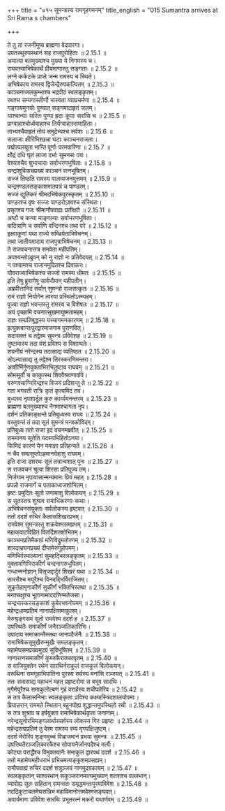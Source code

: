 +++
title = "०१५ सुमन्त्रस्य रामगृहगमनम्"
title_english = "015 Sumantra arrives at Sri Rama s chambers"

+++


  
ते तु तां रजनीमुष्य ब्राह्मणा वेदपारगाः।  
उपतस्थुरुपस्थानं सह राजपुरोहिताः ॥ 2.15.1 ॥   
अमात्या बलमुख्याश्च मुख्या ये निगमस्य च।  
राघवस्याभिषेकार्थे प्रीयमाणास्तु सङ्गताः ॥ 2.15.2 ॥   
लग्ने कर्कटके प्राप्ते जन्म रामस्य च स्थिते।  
अभिषेकाय रामस्य द्विजेन्द्रैरुपकल्पितम् ॥ 2.15.3 ॥   
काञ्चनाजलकुम्भाश्च भद्रपीठं स्वलङ्कृतम्।  
रथश्च सम्यगास्तीर्णो भास्वता व्याघ्रचर्मणा ॥ 2.15.4 ॥   
गङ्गायमुनयोः पुण्यात् सङ्गमादाहृतं जलम्।  
याश्चान्याः सरितः पुण्या ह्रदाः कूपाः सरांसि च ॥ 2.15.5 ॥   
प्राग्वाहाश्चोर्ध्ववाहाश्च तिर्यग्वाहास्समाहिताः।  
ताभ्यश्चैवाहृतं तोयं समुद्रेभ्यश्च सर्वशः ॥ 2.15.6 ॥   
सलाजाः क्षीरिभिश्छन्ना घटाः काञ्चनराजताः।  
पद्मोत्पलयुता भान्ति पूर्णाः परमवारिणा ॥ 2.15.7 ॥   
क्षौद्रं दधि घृतं लाजा दर्भाः सुमनसः पयः।  
वेश्याश्चैव शुभाचाराः सर्वाभरणभूषिताः ॥ 2.15.8 ॥   
चन्द्रांशुविकचप्रख्यं काञ्चनं रत्नभूषितम्।  
सज्जं तिष्ठति रामस्य वालव्यजनमुत्तमम् ॥ 2.15.9 ॥   
चन्द्रमण्डलसङ्काशमातपत्रं च पाण्डरम्।  
सज्जं द्युतिकरं श्रीमदभिषेकपुरस्कृतम् ॥ 2.15.10 ॥   
पाण्डरश्च वृषः सज्जः पाण्डरोऽश्वश्च संस्थितः।  
प्रसृतश्च गजः श्रीमानौपवाह्यः प्रतीक्षते ॥ 2.15.11 ॥   
अष्टौ च कन्या माङ्गल्याः सर्वाभरणभूषिताः।  
वादित्राणि च सर्वाणि वन्दिनश्च तथा परे ॥ 2.15.12 ॥   
इक्ष्वाकूणां यथा राज्ये सम्भ्रियेताभिषेचनम्।  
तथा जातीयमादाय राजपुत्राभिषेचनम् ॥ 2.15.13 ॥   
ते राजवचनात्तत्र समवेता महीपतिम्।  
अपश्यन्तोऽब्रुवन् को नु राज्ञो नः प्रतिवेदयत् ॥ 2.15.14 ॥   
न पश्यामश्च राजानमुदितश्च दिवाकरः।  
यौवराज्याभिषेकश्च सज्जो रामस्य धीमतः ॥ 2.15.15 ॥   
इति तेषु ब्रुवाणेषु सार्वभौमान् महीपतीन्।  
अब्रवीत्तानिदं सर्वान् सुमन्त्रो राजसत्कृतः ॥ 2.15.16 ॥   
रामं राज्ञो नियोगेन त्वरया प्रस्थितोऽस्म्यहम्।  
पूज्या राज्ञो भवन्तस्तु रामस्य च विशेषतः ॥ 2.15.17 ॥   
अयं पृच्छामि वचनात्सुखमायुष्मतामहम्।  
राज्ञः सम्प्रतिबुद्धस्य यच्चागमनकारणम् ॥ 2.15.18 ॥   
इत्युक्त्वान्तःपुरद्वारमाजगाम पुराणवित्।  
सदासक्तं च तद्वेश्म सुमन्त्रः प्रविवेशह ॥ 2.15.19 ॥   
तुष्टावास्य तदा वंशं प्रविश्य स विशाम्पतेः।  
शयनीयं नरेन्द्रस्य तदासाद्य व्यतिष्ठत ॥ 2.15.20 ॥   
सोऽत्यासाद्य तु तद्वेश्म तिरस्करणिमन्तरा।  
आशीर्भिर्गुणयुक्ताभिरभितुष्टाव राघवम् ॥ 2.15.21 ॥   
सोमसूर्यौ च काकुत्स्थ शिववैश्रवणावपि।  
वरुणश्चाग्निरिन्द्रश्च विजयं प्रदिशन्तु ते ॥ 2.15.22 ॥   
गता भगवती रात्रिः कृतं कृत्यमिदं तव।  
बुध्यस्व नृपशार्दूल कुरु कार्य्यमनन्तरम् ॥ 2.15.23 ॥   
ब्राह्मणा बलमुख्याश्च नैगमाश्चागता नृप।  
दर्शनं प्रतिकाङ्क्षन्ते प्रतिबुध्यस्व राघव ॥ 2.15.24 ॥   
वस्तुवन्तं तं तदा सूतं सुमन्त्रं मन्त्रकोविदम्।  
प्रतिबुध्य ततो राजा इदं वचनमब्रवीत् ॥ 2.15.25 ॥   
राममानय सूतेति यदस्यभिहितोऽनया।  
किमिदं कारणं येन ममाज्ञा प्रतिहन्यते ॥ 2.15.26 ॥   
न चैव सम्प्रसुप्तोऽहमानयेहाशु राघवम्।  
इति राजा दशरथः सूतं तत्रान्वशात् पुनः ॥ 2.15.27 ॥   
स राजवचनं श्रुत्वा शिरसा प्रतिपूज्य तम्।  
निर्जगाम नृपावासान्मन्यमानः प्रियं महत् ॥ 2.15.28 ॥   
प्रपन्नो राजमार्गं च पताकाध्वजशोभितम्।  
हृष्टः प्रमुदितः सूतो जगामाशु विलोकयन् ॥ 2.15.29 ॥   
स सूतस्तत्र शुश्राव रामाधिकरणाः कथाः।  
अभिषेचनसंयुक्ताः सर्वलोकस्य हृष्टवत् ॥ 2.15.30 ॥   
ततो ददर्श रुचिरं कैलासशिखरप्रभम्।  
रामवेश्म सुमन्त्रस्तु शक्रवेश्मसमप्रभम् ॥ 2.15.31 ॥   
महाकवाटविहितं वितर्दिशतशोभितम्।  
काञ्चनप्रतिमैकाग्रं मणिविद्रुमतोरणम् ॥ 2.15.32 ॥   
शारदाभ्रघनप्रख्यं दीप्तमेरुगुहोपमम्।  
मणिभिर्वरमाल्यानां सुमहद्भिरलङ्कृतम् ॥ 2.15.33 ॥   
मुक्तामणिभिराकीर्णं चन्दनागरुधूपितम्।  
गन्धान्मनोज्ञान् विसृजद्दार्दुरं शिखरं यथा ॥ 2.15.34 ॥   
सारसैश्च मयूरैश्च विनदद्भिर्विराजितम्।  
सुकृतेहामृगाकीर्णं सुकीर्णं भक्तिभिस्तथा ॥ 2.15.35 ॥   
मनश्चक्षुश्च भूतानामाददत्तिग्मतेजसा।  
चन्द्रभास्करसङ्काशं कुबेरभवनोपमम् ॥ 2.15.36 ॥   
महेन्द्रधामप्रतिमं नानापक्षिसमाकुलम्।  
मेरुश्रृङ्गसमं सूतो रामवेश्म ददर्श ह ॥ 2.15.37 ॥   
उपस्थितैः समाकीर्णं जनैरञ्जलिकारिभिः।  
उपादाय समाक्रान्तैस्तथा जानपदैर्जनैः ॥ 2.15.38 ॥   
रामाभिषेकसुमुखैरुन्मुखैः समलङ्कृतम्।  
महामेघसमप्रख्यमुदग्रं सुविभूषितम् ॥ 2.15.39 ॥   
नानारत्नसमाकीर्णं कुब्जकैरातकावृतम् ॥ 2.15.40 ॥   
स वाजियुक्तेन रथेन सारथिर्नराकुलं राजकुलं विलोकयन्।  
वरूथिना रामगृहाभिपातिना पुरस्य सर्वस्य मनांसि रञ्जयत् ॥ 2.15.41 ॥   
ततः समासाद्य महाधनं महत् प्रहृष्टरोमा स बभूव सारथिः।  
मृगैर्मयूरैश्च समाकुलोल्बणं गृहं वरार्हस्य शचीपतेरिव ॥ 2.15.42 ॥   
स तत्र कैलासनिभाः स्वलङ्कृताः प्रविश्य कक्ष्यास्त्रिदशालयोपमाः।  
प्रियान्नरान् राममते स्थितान् बहूनपोह्य शुद्धान्तमुपस्थितो रथी ॥ 2.15.43 ॥   
स तत्र शुश्राव च हर्षयुक्ता रामाभिषेकार्थकृता जनानाम्।  
नरेन्द्रसूनोरभिमङ्गलार्थास्सर्वस्य लोकस्य गिरः प्रहृष्टः ॥ 2.15.44 ॥   
महेन्द्रसद्मप्रतिमं तु वेश्म रामस्य रम्यं मृगपक्षिजुष्टम्।  
ददर्श मेरोरिव शृङ्गमुच्चं विभ्राजमानं प्रभया सुमन्त्रः ॥ 2.15.45 ॥   
उपस्थितैरञ्जलिकारकैश्च सोपायनैर्जानपदैश्च मर्त्यैः।  
कोट्या परार्द्धैश्च विमुक्तयानैः समाकुलं द्वारपथं ददर्श ॥ 2.15.46 ॥   
ततो महामेघमहीधराभं प्रभिन्नमत्यङ्कुशमप्रसह्यम्।  
रामौपवाह्यं रुचिरं ददर्श शत्रुञ्जयं नागमुदग्रकायम् ॥ 2.15.47 ॥   
स्वलङ्कृतान् साश्वरथान् सकुञ्जरानमात्यमुख्यान् शतशश्च वल्लभान्।  
व्यापोह्य सूतः सहितान् समन्ततः समृद्धमन्तःपुरमाविवेश ॥ 2.15.48 ॥   
तदद्रिकूटाचलमेघसन्निभं महाविमानोत्तमवेश्मसङ्घवत्।  
अवार्यमाणः प्रविवेश सारथिः प्रभूतरत्नं मकरो यथार्णवम् ॥ 2.15.49 ॥   
